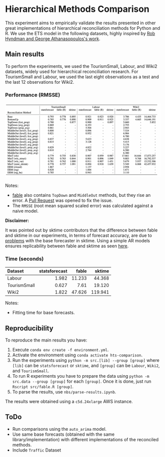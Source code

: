 # Hierarchical Methods Comparison

This experiment aims to empirically validate the results presented in other great implementations of hierarchical reconciliation methods for Python and R. We use the ETS model in the following datasets, highly inspired by [Rob Hyndman and George Athanasopoulos's work](https://otexts.com/fpp3/hierarchical.html). 

## Main results

To perform the experiments, we used the TourismSmall, Labour, and Wiki2 datasets, widely used for hierarchical reconciliation research. For TourismSmall and Labour, we used the last eight observations as a test and the last 12 observations for Wiki2.

### Performance (RMSSE)

![image](./results.png)

Notes:
- [fable](https://github.com/tidyverts/fable) also contains `TopDown` and `MiddleOut` methods, but they rise an error. A [Pull Request](https://github.com/tidyverts/fabletools/pull/362) was opened to fix the issue.
- The `RMSSE` (root mean squared scaled error) was calculated against a naive model.

**Disclaimer:**

It was pointed out by sktime contributors that the difference between fable and sktime in our experiments, in terms of forecast accuracy, are due to [problems](https://github.com/sktime/sktime/issues/3162) with the base forecaster in sktime. Using a simple AR models ensures replicability between fable and sktime as seen [here](https://github.com/ciaran-g/hierarchical-fc-comparison). 

### Time (seconds)

| Dataset      |   statsforecast |   fable |   sktime |
|:-------------|----------------:|--------:|---------:|
| Labour       |           1.982 |  11.233 |   44.368  |
| TourismSmall |           0.627 |   7.61  |   19.120 |
| Wiki2        |           1.822 |  47.626 |  119.941 |

Notes:
- Fitting time for base forecasts.

## Reproducibility

To reproduce the main results you have:

1. Execute `conda env create -f environment.yml`. 
2. Activate the environment using `conda activate hts-comparison`.
3. Run the experiments using `python -m src.[lib] --group [group]` where `[lib]` can be `statsforecast` or `sktime`, and `[group]` can be `Labour`, `Wiki2`, and `TourismSmall`.
4. To run R experiments you have to prepare the data using `python -m src.data --group [group]` for each `[group]`. Once it is done, just run `Rscript src/fable.R [group]`.
5. To parse the results, use `nbs/parse-results.ipynb`.

The results were obtained using a `c5d.24xlarge` AWS instance.

## ToDo

- Run comparisons using the `auto_arima` model.
- Use same base forecasts (obtained with the same library/implementation) with different implementations of the reconciled methods.
- Include `Traffic` Dataset

